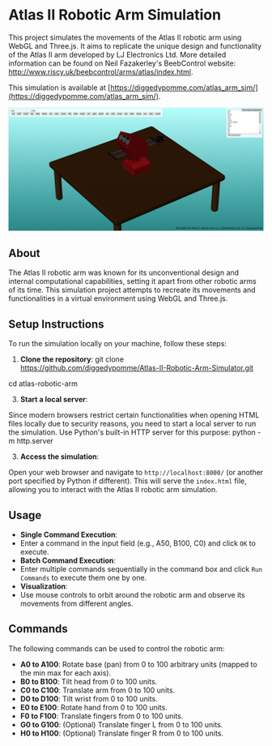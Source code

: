 # Atlas II Robotic Arm Simulation

This project simulates the movements of the Atlas II robotic arm using WebGL and Three.js. It aims to replicate the unique design and functionality of the Atlas II arm developed by LJ Electronics Ltd. More detailed information can be found on Neil Fazakerley's BeebControl website: http://www.riscy.uk/beebcontrol/arms/atlas/index.html.

This simulation is available at [https://diggedypomme.com/atlas_arm_sim/](https://diggedypomme.com/atlas_arm_sim/).

![Demo](/images/atlas.png)

## About

The Atlas II robotic arm was known for its unconventional design and internal computational capabilities, setting it apart from other robotic arms of its time. This simulation project attempts to recreate its movements and functionalities in a virtual environment using WebGL and Three.js.

## Setup Instructions

To run the simulation locally on your machine, follow these steps:

1. **Clone the repository**:
git clone https://github.com/diggedypomme/Atlas-II-Robotic-Arm-Simulator.git

cd atlas-robotic-arm

3. **Start a local server**:

Since modern browsers restrict certain functionalities when opening HTML files locally due to security reasons, you need to start a local server to run the simulation. Use Python's built-in HTTP server for this purpose:
python -m http.server


3. **Access the simulation**:

Open your web browser and navigate to `http://localhost:8000/` (or another port specified by Python if different). This will serve the `index.html` file, allowing you to interact with the Atlas II robotic arm simulation.

## Usage

- **Single Command Execution**:
- Enter a command in the input field (e.g., A50, B100, C0) and click `OK` to execute.
- **Batch Command Execution**:
- Enter multiple commands sequentially in the command box and click `Run Commands` to execute them one by one.
- **Visualization**:
- Use mouse controls to orbit around the robotic arm and observe its movements from different angles.

## Commands

The following commands can be used to control the robotic arm:

- **A0 to A100**: Rotate base (pan) from 0 to 100 arbitrary units (mapped to the min max for each axis).
- **B0 to B100**: Tilt head from 0 to 100 units.
- **C0 to C100**: Translate arm from 0 to 100 units.
- **D0 to D100**: Tilt wrist from 0 to 100 units.
- **E0 to E100**: Rotate hand from 0 to 100 units.
- **F0 to F100**: Translate fingers from 0 to 100 units.
- **G0 to G100**: (Optional) Translate finger L from 0 to 100 units.
- **H0 to H100**: (Optional) Translate finger R from 0 to 100 units.

